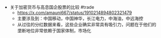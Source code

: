 - 关于加密货币与高息国企股票的比较 #trade
	- https://x.com/amauni667/status/1910214894802321479
	- 主要涉及到：中国移动，中国神华，长江电力，中海油，中远海控
	- 从过往的分红数据来看，这些企业确实非常具有吸引力，问题在于他们的垄断地位非常依赖于国家体制，市场化
